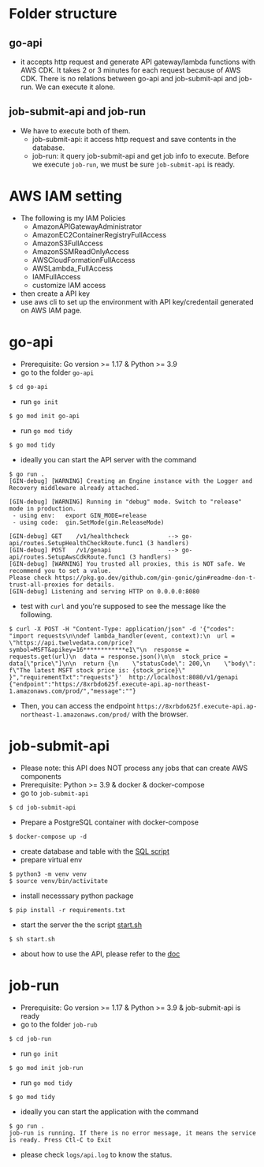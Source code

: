 # Folder structure
## go-api
- it accepts http request and generate API gateway/lambda functions with AWS CDK. It takes 2 or 3 minutes for each request because of AWS CDK. There is no relations between go-api and job-submit-api and job-run. We can execute it alone.
## job-submit-api and job-run
- We have to execute both of them. 
  - job-submit-api: it access http request and save contents in the database.
  - job-run: it query job-submit-api and get job info to execute. Before we execute `job-run`, we must be sure `job-submit-api` is ready.

# AWS IAM setting
- The following is my IAM Policies
  - AmazonAPIGatewayAdministrator
  - AmazonEC2ContainerRegistryFullAccess
  - AmazonS3FullAccess
  - AmazonSSMReadOnlyAccess
  - AWSCloudFormationFullAccess
  - AWSLambda_FullAccess
  - IAMFullAccess
  - customize IAM access
- then create a API key 
- use aws cli to set up the environment with API key/credentail generated on AWS IAM page.

# go-api
- Prerequisite: Go version >= 1.17 & Python >= 3.9
- go to the folder `go-api`
```
$ cd go-api
```

- run `go init`
```
$ go mod init go-api
```

- run `go mod tidy`
```
$ go mod tidy
```

- ideally you can start the API server with the command
```
$ go run .
[GIN-debug] [WARNING] Creating an Engine instance with the Logger and Recovery middleware already attached.

[GIN-debug] [WARNING] Running in "debug" mode. Switch to "release" mode in production.
 - using env:   export GIN_MODE=release
 - using code:  gin.SetMode(gin.ReleaseMode)

[GIN-debug] GET    /v1/healthcheck           --> go-api/routes.SetupHealthCheckRoute.func1 (3 handlers)
[GIN-debug] POST   /v1/genapi                --> go-api/routes.SetupAwsCdkRoute.func1 (3 handlers)
[GIN-debug] [WARNING] You trusted all proxies, this is NOT safe. We recommend you to set a value.
Please check https://pkg.go.dev/github.com/gin-gonic/gin#readme-don-t-trust-all-proxies for details.
[GIN-debug] Listening and serving HTTP on 0.0.0.0:8080
```

- test with `curl` and you're supposed to see the message like the following.
```
$ curl -X POST -H "Content-Type: application/json" -d '{"codes": "import requests\n\ndef lambda_handler(event, context):\n  url = \"https://api.twelvedata.com/price?symbol=MSFT&apikey=16************e1\"\n  response = requests.get(url)\n  data = response.json()\n\n  stock_price = data[\"price\"]\n\n  return {\n    \"statusCode\": 200,\n    \"body\": f\"The latest MSFT stock price is: {stock_price}\"  }","requirementTxt":"requests"}'  http://localhost:8080/v1/genapi
{"endpoint":"https://8xrbdo625f.execute-api.ap-northeast-1.amazonaws.com/prod/","message":""}
```
- Then, you can access the endpoint `https://8xrbdo625f.execute-api.ap-northeast-1.amazonaws.com/prod/` with the browser.


# job-submit-api
- Please note: this API does NOT process any jobs that can create AWS components
- Prerequisite: Python >= 3.9 & docker & docker-compose
- go to `job-submit-api`
```
$ cd job-submit-api
```
- Prepare a PostgreSQL container with docker-compose
```
$ docker-compose up -d
```
- create database and table with the [SQL script](job-submit-api/sql/create_tables.sql)
- prepare virtual env
```
$ python3 -m venv venv
$ source venv/bin/activitate
```

- install necesssary python package
```
$ pip install -r requirements.txt
```

- start the server the the script [start.sh](job-submit-api/start.sh)
```
$ sh start.sh
```

- about how to use the API, please refer to the [doc](job-submit-api/docs/v1/README.md)

# job-run
- Prerequisite: Go version >= 1.17 & Python >= 3.9 & job-submit-api is ready
- go to the folder `job-rub`
```
$ cd job-run
```

- run `go init`
```
$ go mod init job-run
```

- run `go mod tidy`
```
$ go mod tidy
```

- ideally you can start the application with the command
```
$ go run .
job-run is running. If there is no error message, it means the service is ready. Press Ctl-C to Exit
```

- please check `logs/api.log` to know the status.

